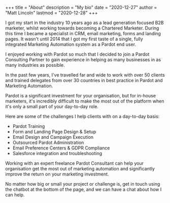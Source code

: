 +++
title = "About"
description = "My bio"
date = "2020-12-27"
author = "Matt Lincoln"
lastmod = "2020-12-28"
+++

I got my start in the industry 10 years ago as a lead generation focused B2B marketer, whilst working towards becoming a Chartered Marketer. During this time I became a specialist in CRM, email marketing, forms and landing pages. It wasn't until 2014 that I got my first taste of a single, fully integrated Marketing Automation system as a Pardot end user.

I enjoyed working with Pardot so much that I decided to join a Pardot Consulting Partner to gain experience in helping as many businesses in as many industries as possible.

In the past few years, I've travelled far and wide to work with over 50 clients and trained delegates from over 30 countries in best practice in Pardot and Marketing Automation.

Pardot is a significant investment for your organisation, but for in-house marketers, it's incredibly difficult to make the most out of the platform when it's only a small part of your day-to-day role.

Here are some of the challenges I help clients with on a day-to-day basis:

* Pardot Training
* Form and Landing Page Design & Setup
* Email Design and Campaign Execution
* Outsourced Pardot Administration
* Email Preference Centers & GDPR Compliance
* Salesforce integration and troubleshooting

Working with an expert freelance Pardot Consultant can help your organisation get the most out of marketing automation and significantly improve the return on your marketing investment.

No matter how big or small your project or challenge is, get in touch using the chatbot at the bottom of the page, and we can have a chat about how I can help.
